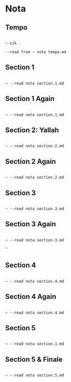 # Nota

## Tempo

```scenario oscilla

~ sik .

--read from ~ nota tempo.md

```

## Section 1

```scenario oscilla

~ --read nota section.1.md

```

## Section 1 Again

```scenario oscilla

~ --read nota section.1.md

```

## Section 2: Yallah

```scenario oscilla

~ --read nota section.2.md

```

## Section 2 Again

```scenario oscilla

~ --read nota section.2.md

```

## Section 3

```scenario oscilla

~ --read nota section.3.md

```

## Section 3 Again

```scenario oscilla

~ --read nota section.3.md

```

``

## Section 4

```scenario oscilla

~ --read nota section.4.md

```

## Section 4 Again

```scenario oscilla

~ --read nota section.4.md

```

## Section 5

```scenario oscilla

~ --read nota section.1.md

```

## Section 5 & Finale

```scenario oscilla

~ --read nota section.5.md

```
